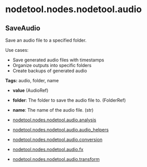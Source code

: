 # nodetool.nodes.nodetool.audio

## SaveAudio

Save an audio file to a specified folder.

Use cases:
- Save generated audio files with timestamps
- Organize outputs into specific folders
- Create backups of generated audio

**Tags:** audio, folder, name

- **value** (AudioRef)
- **folder**: The folder to save the audio file to.  (FolderRef)
- **name**: The name of the audio file. (str)

- [nodetool.nodes.nodetool.audio.analysis](audio/analysis.md)
- [nodetool.nodes.nodetool.audio.audio_helpers](audio/audio_helpers.md)
- [nodetool.nodes.nodetool.audio.conversion](audio/conversion.md)
- [nodetool.nodes.nodetool.audio.fx](audio/fx.md)
- [nodetool.nodes.nodetool.audio.transform](audio/transform.md)
